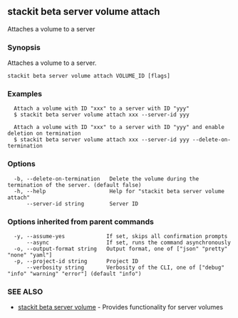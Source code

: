 ## stackit beta server volume attach

Attaches a volume to a server

### Synopsis

Attaches a volume to a server.

```
stackit beta server volume attach VOLUME_ID [flags]
```

### Examples

```
  Attach a volume with ID "xxx" to a server with ID "yyy"
  $ stackit beta server volume attach xxx --server-id yyy

  Attach a volume with ID "xxx" to a server with ID "yyy" and enable deletion on termination
  $ stackit beta server volume attach xxx --server-id yyy --delete-on-termination
```

### Options

```
  -b, --delete-on-termination   Delete the volume during the termination of the server. (default false)
  -h, --help                    Help for "stackit beta server volume attach"
      --server-id string        Server ID
```

### Options inherited from parent commands

```
  -y, --assume-yes             If set, skips all confirmation prompts
      --async                  If set, runs the command asynchronously
  -o, --output-format string   Output format, one of ["json" "pretty" "none" "yaml"]
  -p, --project-id string      Project ID
      --verbosity string       Verbosity of the CLI, one of ["debug" "info" "warning" "error"] (default "info")
```

### SEE ALSO

* [stackit beta server volume](./stackit_beta_server_volume.md)	 - Provides functionality for server volumes

